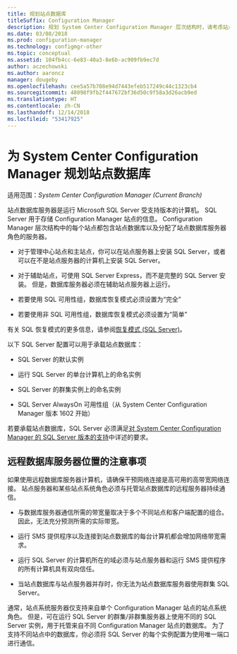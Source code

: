 ```yaml
---
title: 规划站点数据库
titleSuffix: Configuration Manager
description: 规划 System Center Configuration Manager 层次结构时，请考虑站点数据库和站点数据库服务器角色。
ms.date: 03/08/2018
ms.prod: configuration-manager
ms.technology: configmgr-other
ms.topic: conceptual
ms.assetid: 104fb4cc-6e83-40a3-8e6b-ac909fb9ec7d
author: aczechowski
ms.author: aaroncz
manager: dougeby
ms.openlocfilehash: cee5a57b708e94d7443efeb517249c44c1323cb4
ms.sourcegitcommit: 48098f9fb2f447672bf36d50c9f58a3d26acb9ed
ms.translationtype: HT
ms.contentlocale: zh-CN
ms.lasthandoff: 12/14/2018
ms.locfileid: "53417925"
---
```

# <a name="plan-for-the-site-database-for-system-center-configuration-manager"></a>为 System Center Configuration Manager 规划站点数据库

适用范围：*System Center Configuration Manager (Current Branch)*

站点数据库服务器是运行 Microsoft SQL Server 受支持版本的计算机。 SQL Server 用于存储 Configuration Manager 站点的信息。 Configuration Manager 层次结构中的每个站点都包含站点数据库以及分配了站点数据库服务器角色的服务器。  

-   对于管理中心站点和主站点，你可以在站点服务器上安装 SQL Server，或者可以在不是站点服务器的计算机上安装 SQL Server。  

-   对于辅助站点，可使用 SQL Server Express，而不是完整的 SQL Server 安装。 但是，数据库服务器必须在辅助站点服务器上运行。  

-  若要使用 SQL 可用性组，数据库恢复模式必须设置为“完全”  

-  若要使用非 SQL 可用性组，数据库恢复模式必须设置为“简单”  

有关 SQL 恢复模式的更多信息，请参阅[恢复模式 (SQL Server)](https://docs.microsoft.com/sql/relational-databases/backup-restore/recovery-models-sql-server)。

以下 SQL Server 配置可以用于承载站点数据库：  

-   SQL Server 的默认实例  

-   运行 SQL Server 的单台计算机上的命名实例  

-   SQL Server 的群集实例上的命名实例  

-   SQL Server AlwaysOn 可用性组（从 System Center Configuration Manager 版本 1602 开始）


若要承载站点数据库，SQL Server 必须满足[对 System Center Configuration Manager 的 SQL Server 版本的支持](../../../core/plan-design/configs/support-for-sql-server-versions.md)中详述的要求。  



## <a name="remote-database-server-location-considerations"></a>远程数据库服务器位置的注意事项  

如果使用远程数据库服务器计算机，请确保干预网络连接是高可用的高带宽网络连接。 站点服务器和某些站点系统角色必须与托管站点数据库的远程服务器持续通信。

-   与数据库服务器通信所需的带宽量取决于多个不同站点和客户端配置的组合。 因此，无法充分预测所需的实际带宽。  

-   运行 SMS 提供程序以及连接到站点数据库的每台计算机都会增加网络带宽需求。  

-   运行 SQL Server 的计算机所在的域必须与站点服务器和运行 SMS 提供程序的所有计算机具有双向信任。  

-   当站点数据库与站点服务器并存时，你无法为站点数据库服务器使用群集 SQL Server。  


通常，站点系统服务器仅支持来自单个 Configuration Manager 站点的站点系统角色。 但是，可在运行 SQL Server 的群集/非群集服务器上使用不同的 SQL Server 实例，用于托管来自不同 Configuration Manager 站点的数据库。 为了支持不同站点中的数据库，你必须将 SQL Server 的每个实例配置为使用唯一端口进行通信。  
